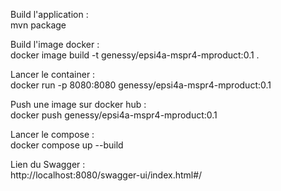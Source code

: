 Build l'application :  
mvn package  
  
Build l'image docker :  
docker image build -t genessy/epsi4a-mspr4-mproduct:0.1 .  
  
Lancer le container :  
docker run -p 8080:8080 genessy/epsi4a-mspr4-mproduct:0.1  
  
Push une image sur docker hub :  
docker push genessy/epsi4a-mspr4-mproduct:0.1  

Lancer le compose :  
docker compose up --build  
  
Lien du Swagger :  
http://localhost:8080/swagger-ui/index.html#/